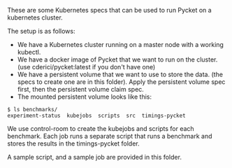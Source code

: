 These are some Kubernetes specs that can be used to run Pycket on a kubernetes cluster.

The setup is as follows:

- We have a Kubernetes cluster running on a master node with a working kubectl.
- We have a docker image of Pycket that we want to run on the cluster. (use cderici/pycket:latest if you don't have one)
- We have a persistent volume that we want to use to store the data. (the specs to create one are in this folder). Apply the persistent volume spec first, then the persistent volume claim spec.
- The mounted persistent volume looks like this:

```
$ ls benchmarks/
experiment-status  kubejobs  scripts  src  timings-pycket
```

We use control-room to create the kubejobs and scripts for each benchmark. Each job runs a separate script that runs a benchmark and stores the results in the timings-pycket folder.

A sample script, and a sample job are provided in this folder.